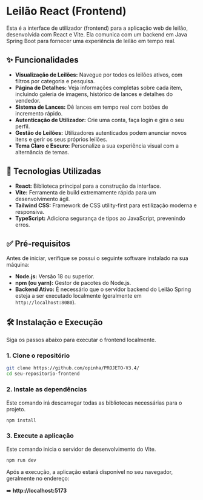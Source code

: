 # Leilão React (Frontend)

Esta é a interface de utilizador (frontend) para a aplicação web de leilão, desenvolvida com React e Vite. Ela comunica com um backend em Java Spring Boot para fornecer uma experiência de leilão em tempo real.

## ✨ Funcionalidades

-   **Visualização de Leilões:** Navegue por todos os leilões ativos, com filtros por categoria e pesquisa.
-   **Página de Detalhes:** Veja informações completas sobre cada item, incluindo galeria de imagens, histórico de lances e detalhes do vendedor.
-   **Sistema de Lances:** Dê lances em tempo real com botões de incremento rápido.
-   **Autenticação de Utilizador:** Crie uma conta, faça login e gira o seu perfil.
-   **Gestão de Leilões:** Utilizadores autenticados podem anunciar novos itens e gerir os seus próprios leilões.
-   **Tema Claro e Escuro:** Personalize a sua experiência visual com a alternância de temas.

## 🚀 Tecnologias Utilizadas

-   **React:** Biblioteca principal para a construção da interface.
-   **Vite:** Ferramenta de build extremamente rápida para um desenvolvimento ágil.
-   **Tailwind CSS:** Framework de CSS utility-first para estilização moderna e responsiva.
-   **TypeScript:** Adiciona segurança de tipos ao JavaScript, prevenindo erros.

## ✅ Pré-requisitos

Antes de iniciar, verifique se possui o seguinte software instalado na sua máquina:

-   **Node.js:** Versão 18 ou superior.
-   **npm (ou yarn):** Gestor de pacotes do Node.js.
-   **Backend Ativo:** É necessário que o servidor backend do Leilão Spring esteja a ser executado localmente (geralmente em `http://localhost:8080`).

## 🛠️ Instalação e Execução

Siga os passos abaixo para executar o frontend localmente.

### 1. Clone o repositório

```bash
git clone https://github.com/opinha/PROJETO-V3.4/
cd seu-repositorio-frontend
```

### 2. Instale as dependências

Este comando irá descarregar todas as bibliotecas necessárias para o projeto.

```bash
npm install
```

### 3. Execute a aplicação

Este comando inicia o servidor de desenvolvimento do Vite.

```bash
npm run dev
```

Após a execução, a aplicação estará disponível no seu navegador, geralmente no endereço:

➡️ **http://localhost:5173**

